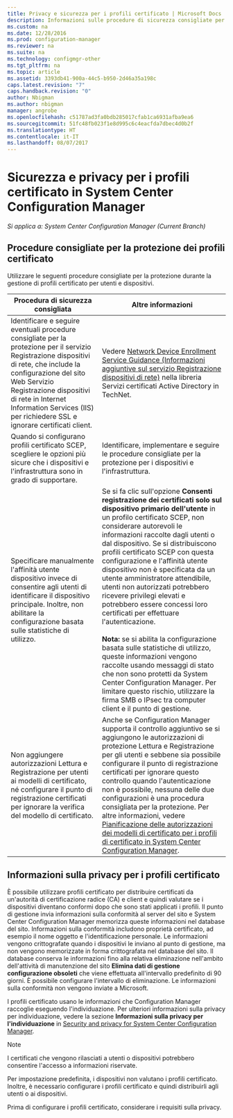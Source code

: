 ```yaml
---
title: Privacy e sicurezza per i profili certificato | Microsoft Docs
description: Informazioni sulle procedure di sicurezza consigliate per gestire i profili certificato per utenti e dispositivi in System Center Configuration Manager.
ms.custom: na
ms.date: 12/28/2016
ms.prod: configuration-manager
ms.reviewer: na
ms.suite: na
ms.technology: configmgr-other
ms.tgt_pltfrm: na
ms.topic: article
ms.assetid: 3393db41-900a-44c5-b950-2d46a35a198c
caps.latest.revision: "7"
caps.handback.revision: "0"
author: Nbigman
ms.author: nbigman
manager: angrobe
ms.openlocfilehash: c51787ad3fa0bdb285017cfab1ca6931afba9ea6
ms.sourcegitcommit: 51fc48fb023f1e8d995c6c4eacfda7dbec4d0b2f
ms.translationtype: HT
ms.contentlocale: it-IT
ms.lasthandoff: 08/07/2017
---
```

# <a name="security-and-privacy-for-certificate-profiles-in-system-center-configuration-manager"></a>Sicurezza e privacy per i profili certificato in System Center Configuration Manager

*Si applica a: System Center Configuration Manager (Current Branch)*


##  <a name="security-best-practices-for-certificate-profiles"></a>Procedure consigliate per la protezione dei profili certificato  
 Utilizzare le seguenti procedure consigliate per la protezione durante la gestione di profili certificato per utenti e dispositivi.  

|Procedura di sicurezza consigliata|Altre informazioni|  
|----------------------------|----------------------|  
|Identificare e seguire eventuali procedure consigliate per la protezione per il servizio Registrazione dispositivi di rete, che include la configurazione del sito Web Servizio Registrazione dispositivi di rete in Internet Information Services (IIS) per richiedere SSL e ignorare certificati client.|Vedere [Network Device Enrollment Service Guidance (Informazioni aggiuntive sul servizio Registrazione dispositivi di rete)](http://go.microsoft.com/fwlink/p/?LinkId=309016) nella libreria Servizi certificati Active Directory in TechNet.|  
|Quando si configurano profili certificato SCEP, scegliere le opzioni più sicure che i dispositivi e l'infrastruttura sono in grado di supportare.|Identificare, implementare e seguire le procedure consigliate per la protezione per i dispositivi e l'infrastruttura.|  
|Specificare manualmente l'affinità utente dispositivo invece di consentire agli utenti di identificare il dispositivo principale. Inoltre, non abilitare la configurazione basata sulle statistiche di utilizzo.|Se si fa clic sull'opzione **Consenti registrazione dei certificati solo sul dispositivo primario dell'utente** in un profilo certificato SCEP, non considerare autorevoli le informazioni raccolte dagli utenti o dal dispositivo. Se si distribuiscono profili certificato SCEP con questa configurazione e l'affinità utente dispositivo non è specificata da un utente amministratore attendibile, utenti non autorizzati potrebbero ricevere privilegi elevati e potrebbero essere concessi loro certificati per effettuare l'autenticazione.<br /><br /> **Nota:** se si abilita la configurazione basata sulle statistiche di utilizzo, queste informazioni vengono raccolte usando messaggi di stato che non sono protetti da System Center Configuration Manager. Per limitare questo rischio, utilizzare la firma SMB o IPsec tra computer client e il punto di gestione.|  
|Non aggiungere autorizzazioni Lettura e Registrazione per utenti ai modelli di certificato, né configurare il punto di registrazione certificati per ignorare la verifica del modello di certificato.|Anche se Configuration Manager supporta il controllo aggiuntivo se si aggiungono le autorizzazioni di protezione Lettura e Registrazione per gli utenti e sebbene sia possibile configurare il punto di registrazione certificati per ignorare questo controllo quando l'autenticazione non è possibile, nessuna delle due configurazioni è una procedura consigliata per la protezione. Per altre informazioni, vedere [Pianificazione delle autorizzazioni dei modelli di certificato per i profili di certificato in System Center Configuration Manager](../../protect/plan-design/planning-for-certificate-template-permissions.md).|  

## <a name="privacy-information-for-certificate-profiles"></a>Informazioni sulla privacy per i profili certificato  
 È possibile utilizzare profili certificato per distribuire certificati da un'autorità di certificazione radice (CA) e client e quindi valutare se i dispositivi diventano conformi dopo che sono stati applicati i profili. Il punto di gestione invia informazioni sulla conformità al server del sito e System Center Configuration Manager memorizza queste informazioni nel database del sito. Informazioni sulla conformità includono proprietà certificato, ad esempio il nome oggetto e l'identificazione personale. Le informazioni vengono crittografate quando i dispositivi le inviano al punto di gestione, ma non vengono memorizzate in forma crittografata nel database del sito. Il database conserva le informazioni fino alla relativa eliminazione nell'ambito dell'attività di manutenzione del sito **Elimina dati di gestione configurazione obsoleti** che viene effettuata all'intervallo predefinito di 90 giorni. È possibile configurare l'intervallo di eliminazione. Le informazioni sulla conformità non vengono inviate a Microsoft.  

 I profili certificato usano le informazioni che Configuration Manager raccoglie eseguendo l'individuazione. Per ulteriori informazioni sulla privacy per individuazione, vedere la sezione **Informazioni sulla privacy per l'individuazione** in [Security and privacy for System Center Configuration Manager](../../core/plan-design/security/security-and-privacy.md).  

> [!NOTE]  
>  I certificati che vengono rilasciati a utenti o dispositivi potrebbero consentire l'accesso a informazioni riservate.  

 Per impostazione predefinita, i dispositivi non valutano i profili certificato. Inoltre, è necessario configurare i profili certificato e quindi distribuirli agli utenti o ai dispositivi.  

 Prima di configurare i profili certificato, considerare i requisiti sulla privacy.  
